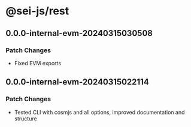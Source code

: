# @sei-js/rest

## 0.0.0-internal-evm-20240315030508

### Patch Changes

- Fixed EVM exports

## 0.0.0-internal-evm-20240315022114

### Patch Changes

- Tested CLI with cosmjs and all options, improved documentation and structure
